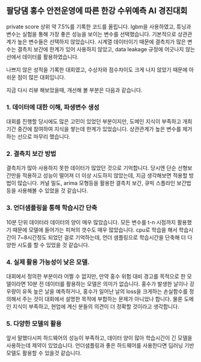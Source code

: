 ## 팔당댐 홍수 안전운영에 따른 한강 수위예측 AI 경진대회

private score 상위 약 7.5%를 기록한 코드를 올립니다.
lgbm을 사용하였고, 튜닝과 변수는 실험을 통해 가장 좋은 성능을 보이는 변수를 선택했습니다. 
기본적으로 상관관계가 높은 변수들은 선택하지 않았습니다.
시계열 데이터이기 때문에 결측치가 많은 변수는 결측치 보간에 한계가 있어 사용하지 않았고, data leakage 규정에 어긋나지 않는 선에서 데이터를 활용하였습니다.

나쁘지 않은 성적을 기록한 대회였고, 수상자와 점수차이도 크게 나지 않았기 때문에 아쉬운 점이 많은 대회입니다.

지금 다시 리뷰 해보았을때, 개선해 볼 부분은 다음과 같습니다.







### 1. 데이터에 대한 이해, 파생변수 생성
대회를 진행할 당시에도 많은 고민이 있었던 부분이지만, 도메인 지식이 부족하고 개최기간 중간에 참여하여 지식을 쌓는데 한계가 있었습니다. 상관관계가 높은 변수를 제거하는 선으로 마무리 했습니다.

### 2. 결측치 보간 방법
결측치가 많아 사용하지 못한 데이터가 많았던 것으로 기억합니다. 당시엔 단순 선형보간만을 적용하고 성능이 떨어져 더 이상 시도하지 않았는데, 지금 생각해보면 적용할 방법이 많습니다.
커널 밀도, arima 모형등을 활용한 결측치 보간, 큐빅 스플라인 보간법등을 사용해볼 수 있었을 것 같습니다.

### 3. 언더샘플링을 통해 학습시간 단축
10분 단위 데이터라 데이터의 양이 매우 많았습니다. 모든 변수를 t-n 시점까지 활용했기 때문에 모델에 들어가는 피쳐의 갯수도 매우 많았습니다.
cpu로 학습을 해서 학습시간이 7~8시간정도 되었던 걸로 기억하는데, 언더 샘플링으로 학습시간을 단축해 더 다양한 시도를 할 수 있었을 것 같습니다.

### 4. 실제 활용 가능성이 낮은 모델.
대회에서 정의한 부분이라 어쩔 수 없지만, 만약 홍수 위험 대비 경고를 목적으로 한 모델이라면 10분 전 데이터를 활용하는 모델은 의미가 없습니다.
홍수가 발생한 날이나 강우량이 유독 높은 날을 예측하거나, 홍수가 일어난 날의 loss을 크게하는 손실함수를 정의해서 주는 것이 대회에서 설명한 목적에 부합하는 문제가 아니었나 합니다.
물론 도메인 지식이 부족하고, 현업에 계신 분들의 의견이 더 정확할 것이라고 생각합니다. 

### 5. 다양한 모델의 활용
앞서 말했다시피 하드웨어의 성능이 부족하고, 데이터 양이 많아 학습시간이 긴 모델을 사용하는데 제약이 있었습니다. 언더샘플링과 좋은 하드웨어를 사용한다면 딥러닝 기반 모델도 활용할 수 있을것 같습니다.

